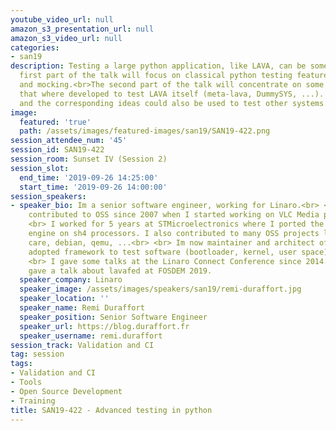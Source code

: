 ```yaml
---
youtube_video_url: null
amazon_s3_presentation_url: null
amazon_s3_video_url: null
categories:
- san19
description: Testing a large python application, like LAVA, can be sometime tricky.<br><br>The
  first part of the talk will focus on classical python testing features like pytest
  and mocking.<br>The second part of the talk will concentrate on some specific tools
  that where developed to test LAVA itself (meta-lava, DummySYS, ...). These tools
  and the corresponding ideas could also be used to test other systems.
image:
  featured: 'true'
  path: /assets/images/featured-images/san19/SAN19-422.png
session_attendee_num: '45'
session_id: SAN19-422
session_room: Sunset IV (Session 2)
session_slot:
  end_time: '2019-09-26 14:25:00'
  start_time: '2019-09-26 14:00:00'
session_speakers:
- speaker_bio: Im a senior software engineer, working for Linaro.<br> <br> Ive been
    contributed to OSS since 2007 when I started working on VLC Media player at university.<br>
    <br> I worked for 5 years at STMicroelectronics where I ported the v8 JavaScript
    engine on sh4 processors. I also contributed to many OSS projects like proot,
    care, debian, qemu, ...<br> <br> Im now maintainer and architect of LAVA, a widely
    adopted framework to test software (bootloader, kernel, user space) on real boards.<br>
    <br> I gave some talks at the Linaro Connect Conference since 2014. I recently
    gave a talk about lavafed at FOSDEM 2019.
  speaker_company: Linaro
  speaker_image: /assets/images/speakers/san19/remi-duraffort.jpg
  speaker_location: ''
  speaker_name: Remi Duraffort
  speaker_position: Senior Software Engineer
  speaker_url: https://blog.duraffort.fr
  speaker_username: remi.duraffort
session_track: Validation and CI
tag: session
tags:
- Validation and CI
- Tools
- Open Source Development
- Training
title: SAN19-422 - Advanced testing in python
---
```

